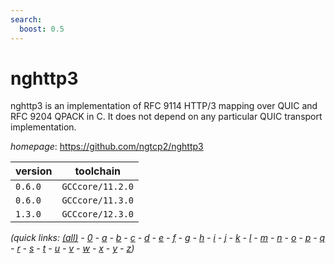 ```yaml
---
search:
  boost: 0.5
---
```

# nghttp3

nghttp3 is an implementation of RFC 9114 HTTP/3 mapping over QUIC and RFC 9204 QPACK in C. It does not depend on any particular QUIC transport implementation.

*homepage*: <https://github.com/ngtcp2/nghttp3>

version | toolchain
--------|----------
``0.6.0`` | ``GCCcore/11.2.0``
``0.6.0`` | ``GCCcore/11.3.0``
``1.3.0`` | ``GCCcore/12.3.0``


*(quick links: [(all)](../index.md) - [0](../0/index.md) - [a](../a/index.md) - [b](../b/index.md) - [c](../c/index.md) - [d](../d/index.md) - [e](../e/index.md) - [f](../f/index.md) - [g](../g/index.md) - [h](../h/index.md) - [i](../i/index.md) - [j](../j/index.md) - [k](../k/index.md) - [l](../l/index.md) - [m](../m/index.md) - [n](../n/index.md) - [o](../o/index.md) - [p](../p/index.md) - [q](../q/index.md) - [r](../r/index.md) - [s](../s/index.md) - [t](../t/index.md) - [u](../u/index.md) - [v](../v/index.md) - [w](../w/index.md) - [x](../x/index.md) - [y](../y/index.md) - [z](../z/index.md))*

